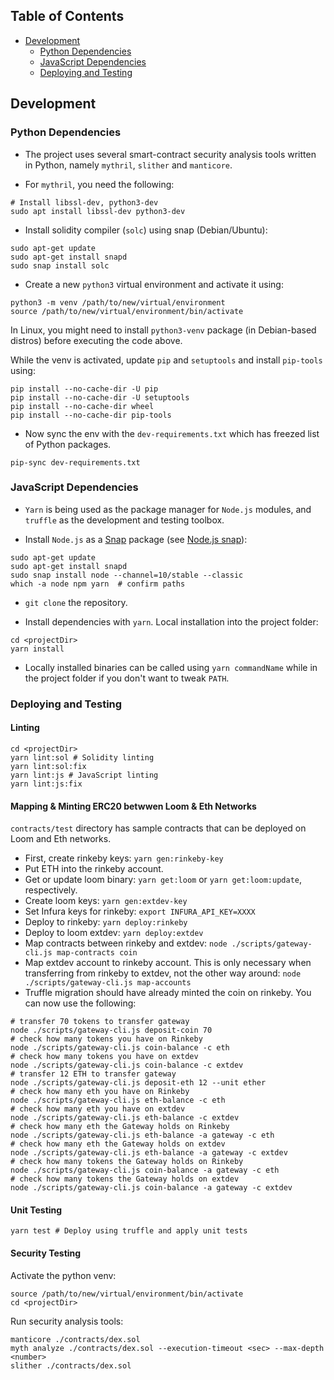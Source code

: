 ## Table of Contents
+ [Development](#development)
    + [Python Dependencies](#python-dependencies)
    + [JavaScript Dependencies](#javascript-dependencies)
    + [Deploying and Testing](#deploying-and-testing)

## Development
### Python Dependencies
+ The project uses several smart-contract security analysis tools written in Python, namely
`mythril`, `slither` and `manticore`.

+ For `mythril`, you need the following:
```shell
# Install libssl-dev, python3-dev
sudo apt install libssl-dev python3-dev
```

+ Install solidity compiler (`solc`) using snap (Debian/Ubuntu):
```shell
sudo apt-get update
sudo apt-get install snapd
sudo snap install solc
```

+ Create a new `python3` virtual environment and activate it using:
```shell
python3 -m venv /path/to/new/virtual/environment
source /path/to/new/virtual/environment/bin/activate
```
In Linux, you might need to install `python3-venv` package (in Debian-based distros) before executing the code above.

While the venv is activated, update `pip` and `setuptools` and install `pip-tools` using:
```shell
pip install --no-cache-dir -U pip
pip install --no-cache-dir -U setuptools
pip install --no-cache-dir wheel
pip install --no-cache-dir pip-tools
```

+ Now sync the env with the `dev-requirements.txt` which has freezed list of Python packages.
```shell
pip-sync dev-requirements.txt
```

### JavaScript Dependencies
+ `Yarn` is being used as the package manager for `Node.js` modules, and `truffle` as the development and testing toolbox.

+ Install `Node.js` as a [Snap](https://snapcraft.io/) package (see [Node.js snap](https://github.com/nodesource/distributions/blob/master/README.md#snap)):
```shell
sudo apt-get update
sudo apt-get install snapd
sudo snap install node --channel=10/stable --classic
which -a node npm yarn  # confirm paths
```

+ `git clone` the repository.

+ Install dependencies with `yarn`. Local installation into the project folder:
```shell
cd <projectDir>
yarn install
```
+ Locally installed binaries can be called using `yarn commandName` while in the project folder if you don't want to tweak `PATH`.

### Deploying and Testing
#### Linting
```shell
cd <projectDir>
yarn lint:sol # Solidity linting
yarn lint:sol:fix
yarn lint:js # JavaScript linting
yarn lint:js:fix
```

#### Mapping & Minting ERC20 betwwen Loom & Eth Networks
`contracts/test` directory has sample contracts that can be deployed on Loom and Eth networks.
+ First, create rinkeby keys: `yarn gen:rinkeby-key`
+ Put ETH into the rinkeby account.
+ Get or update loom binary: `yarn get:loom` or `yarn get:loom:update`, respectively.
+ Create loom keys: `yarn gen:extdev-key`
+ Set Infura keys for rinkeby: `export INFURA_API_KEY=XXXX`
+ Deploy to rinkeby: `yarn deploy:rinkeby`
+ Deploy to loom extdev: `yarn deploy:extdev`
+ Map contracts between rinkeby and extdev: `node ./scripts/gateway-cli.js map-contracts coin`
+ Map extdev account to rinkeby account. This is only necessary when transferring from rinkeby to extdev, not the other way around: `node ./scripts/gateway-cli.js map-accounts`
+ Truffle migration should have already minted the coin on rinkeby. You can now use the following:
```shell
# transfer 70 tokens to transfer gateway
node ./scripts/gateway-cli.js deposit-coin 70
# check how many tokens you have on Rinkeby
node ./scripts/gateway-cli.js coin-balance -c eth
# check how many tokens you have on extdev
node ./scripts/gateway-cli.js coin-balance -c extdev
# transfer 12 ETH to transfer gateway
node ./scripts/gateway-cli.js deposit-eth 12 --unit ether
# check how many eth you have on Rinkeby
node ./scripts/gateway-cli.js eth-balance -c eth
# check how many eth you have on extdev
node ./scripts/gateway-cli.js eth-balance -c extdev
# check how many eth the Gateway holds on Rinkeby
node ./scripts/gateway-cli.js eth-balance -a gateway -c eth
# check how many eth the Gateway holds on extdev
node ./scripts/gateway-cli.js eth-balance -a gateway -c extdev
# check how many tokens the Gateway holds on Rinkeby
node ./scripts/gateway-cli.js coin-balance -a gateway -c eth
# check how many tokens the Gateway holds on extdev
node ./scripts/gateway-cli.js coin-balance -a gateway -c extdev
```

#### Unit Testing
```shell
yarn test # Deploy using truffle and apply unit tests
```

#### Security Testing
Activate the python venv:
```shell
source /path/to/new/virtual/environment/bin/activate
cd <projectDir>
```
Run security analysis tools:
```shell
manticore ./contracts/dex.sol
myth analyze ./contracts/dex.sol --execution-timeout <sec> --max-depth <number>
slither ./contracts/dex.sol
```
